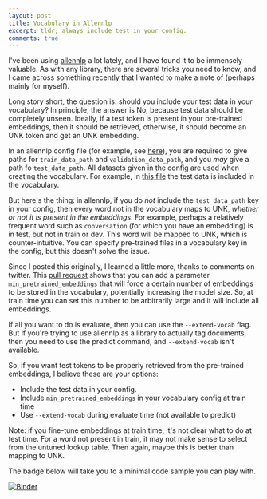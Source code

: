 ```yaml
---
layout: post
title: Vocabulary in Allennlp
excerpt: tldr; always include test in your config.
comments: true
---
```


I've been using [allennlp](https://github.com/allenai/allennlp/) a lot lately, and I have found it to be immensely 
valuable. As with any library, there are several tricks you need to know, and I came across something recently that
I wanted to make a note of (perhaps mainly for myself).

Long story short, the question is: should you include your test data in your vocabulary? In principle, the answer is 
No, because test data should be completely unseen. Ideally, if a test token is present in your pre-trained embeddings, then it 
should be retrieved, otherwise, it should become an UNK token and get an UNK embedding.

In an allennlp config file (for example, see [here](https://github.com/allenai/allennlp-models/blob/master/training_config/tagging/ner.jsonnet)), you are required to give 
paths for `train_data_path` and `validation_data_path`, and you _may_ 
give a path fo `test_data_path`. All datasets given in the config are used when creating the 
vocabulary. For example, in [this file](https://github.com/allenai/allennlp-models/blob/master/training_config/tagging/ner.jsonnet) 
the test data is included in the vocabulary.

But here's the thing: in allennlp, if you do *not* include the `test_data_path` key in your config, then every word
not in the vocabulary maps to UNK, _whether or not it is present in the embeddings_. For example, perhaps a relatively
frequent word such as `conversation` (for which you have an embedding) is in test, but not in train or dev. This word will
be mapped to UNK, which is counter-intuitive. You can specify pre-trained files in a vocabulary key in the config, but this doesn't 
solve the issue.

Since I posted this originally, I learned a little more, thanks to comments on twitter. This [pull request](https://github.com/allenai/allennlp/pull/1822) shows that you can add a parameter `min_pretrained_embeddings` that will force a certain number of embeddings to be stored in the vocabulary, potentially increasing the model size. So, at train time you can set this number to be arbitrarily large and it will include all embeddings. 

If all you want to do is evaluate, then you can use the `--extend-vocab` flag. But if you're trying to use allennlp as a library to actually tag documents, then you need to use the predict command, and `--extend-vocab` isn't available.

So, if you want test tokens to be properly retrieved from the 
pre-trained embeddings, I believe these are your options:

* Include the test data in your config.
* Include `min_pretrained_embeddings` in your vocabulary config at train time
* Use `--extend-vocab` during evaluate time (not available to predict)

Note: if you fine-tune embeddings at train time, it's not clear what to do at test time. For a word not present in train, it may not
make sense to select from the untuned lookup table. Then again, maybe this is better than mapping to UNK.

The badge below will take you to a minimal code sample you can play with.

[![Binder](https://mybinder.org/badge_logo.svg)](https://mybinder.org/v2/gist/mayhewsw/3ced494825fa65378464cbf268325b58/master)
